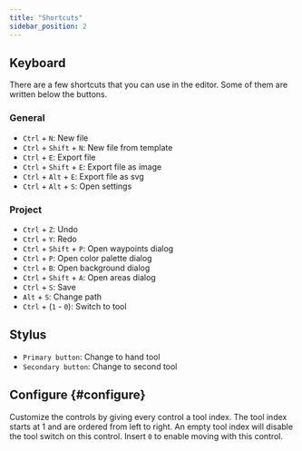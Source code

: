 ```yaml
---
title: "Shortcuts"
sidebar_position: 2
---
```



## Keyboard

There are a few shortcuts that you can use in the editor.
Some of them are written below the buttons.

### General

* `Ctrl` + `N`: New file
* `Ctrl` + `Shift` + `N`: New file from template
* `Ctrl` + `E`: Export file
* `Ctrl` + `Shift` + `E`: Export file as image
* `Ctrl` + `Alt` + `E`: Export file as svg
* `Ctrl` + `Alt` + `S`: Open settings

### Project

* `Ctrl` + `Z`: Undo
* `Ctrl` + `Y`: Redo
* `Ctrl` + `Shift` + `P`: Open waypoints dialog
* `Ctrl` + `P`: Open color palette dialog
* `Ctrl` + `B`: Open background dialog
* `Ctrl` + `Shift` + `A`: Open areas dialog
* `Ctrl` + `S`: Save
* `Alt` + `S`: Change path
* `Ctrl` + (`1` - `0`): Switch to tool

## Stylus

* `Primary button`: Change to hand tool
* `Secondary button`: Change to second tool

## Configure {#configure}

Customize the controls by giving every control a tool index. The tool index starts at 1 and are ordered from left to right. An empty tool index will disable the tool switch on this control. Insert `0` to enable moving with this control.
